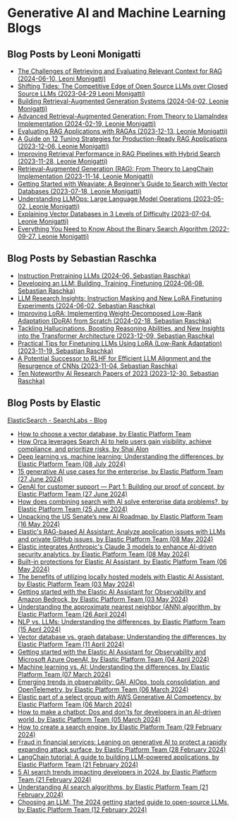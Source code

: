 # Generative AI and Machine Learning Blogs

## Blog Posts by Leoni Monigatti

- [The Challenges of Retrieving and Evaluating Relevant Context for RAG (2024-06-10, Leoni Monigatti)](https://towardsdatascience.com/the-challenges-of-retrieving-and-evaluating-relevant-context-for-rag-e362f6eaed34)
- [Shifting Tides: The Competitive Edge of Open Source LLMs over Closed Source LLMs (2023-04-29 Leoni Monigatti)](https://towardsdatascience.com/shifting-tides-the-competitive-edge-of-open-source-llms-over-closed-source-llms-aee76018b5c7)
- [Building Retrieval-Augmented Generation Systems (2024-04-02, Leonie Monigatti)]()
- [Advanced Retrieval-Augmented Generation: From Theory to LlamaIndex Implementation (2024-02-19, Leonie Monigatti)]()
- [Evaluating RAG Applications with RAGAs (2023-12-13, Leonie Monigatti)]()
- [A Guide on 12 Tuning Strategies for Production-Ready RAG Applications (2023-12-06, Leonie Monigatti)]()
- [Improving Retrieval Performance in RAG Pipelines with Hybrid Search (2023-11-28, Leonie Monigatti)]()
- [Retrieval-Augmented Generation (RAG): From Theory to LangChain Implementation (2023-11-14, Leonie Monigatti)]()
- [Getting Started with Weaviate: A Beginner’s Guide to Search with Vector Databases (2023-07-18, Leonie Monigatti)]()
- [Understanding LLMOps: Large Language Model Operations (2023-05-02, Leonie Monigatti)]()
- [Explaining Vector Databases in 3 Levels of Difficulty (2023-07-04, Leonie Monigatti)]()
- [Everything You Need to Know About the Binary Search Algorithm (2022-09-27, Leonie Monigatti)](https://medium.com/towards-data-science/everything-you-need-to-know-about-the-binary-search-algorithm-6bc4f9a3127d)


<!--
- [The Kaggle Blueprints: Unlocking Winning Approaches to Data Science Competitions (2023-03-01, Leonie Monigatti)]()
- [The Challenges of Retrieving and Evaluating Relevant Context for RAG (2023-06-10, Leonie Monigatti)]()
- [Shifting Tides: The Competitive Edge of Open Source LLMs over Closed Source LLMs (2023-04-29, Leonie Monigatti)]()
- [Intro to DSPy: Goodbye Prompting, Hello Programming! (2023-02-27, Leonie Monigatti)]()
- [2023 in Review: Recapping the Post-ChatGPT Era and What to Expect for 2024 (2023-12-18, Leonie Monigatti)]()
- [Recreating Amazon’s New Generative AI Feature: Product Review Summaries (2023-11-21, Leonie Monigatti)]()
- [Recreating Andrej Karpathy’s Weekend Project — a Movie Search Engine (2023-11-07, Leonie Monigatti)]()
- [Why OpenAI’s API Is More Expensive for Non-English Languages (2023-08-16, Leonie Monigatti)]()
- [Towards Green AI: How to Make Deep Learning Models More Efficient in Production (2023-08-08, Leonie Monigatti)]()
- [Easily Estimate Your OpenAI API Costs with Tiktoken (2023-08-01, Leonie Monigatti)]()
- [Boosting PyTorch Inference on CPU: From Post-Training Quantization to Multithreading (2023-06-13, Leonie Monigatti)]()
- [10 Exciting Project Ideas Using Large Language Models (LLMs) for Your Portfolio (2023-05-15, Leonie Monigatti)]()
- [Getting Started with LangChain: A Beginner’s Guide to Building LLM-Powered Applications (2023-04-25, Leonie Monigatti)]()
- [Cutout, Mixup, and Cutmix: Implementing Modern Image Augmentations in PyTorch (2023-04-14, Leonie Monigatti)]()
- [How to Save and Load Your Neural Networks in Python (2023-04-05, Leonie Monigatti)]()
- [2 Simple Steps To Reduce the Memory Usage of Your Pandas Dataframe (2023-03-21, Leonie Monigatti)]()
- [How to Handle Large Datasets in Python (2022-06-26, Leonie Monigatti)](https://medium.com/towards-data-science/how-to-handle-large-datasets-in-python-1f077a7e7ecf)
-->

## Blog Posts by Sebastian Raschka

- [Instruction Pretraining LLMs (2024-06, Sebastian Raschka)](https://magazine.sebastianraschka.com/p/instruction-pretraining-llms)
- [Developing an LLM: Building, Training, Finetuning (2024-06-08, Sebastian Raschka)](https://magazine.sebastianraschka.com/p/llms-building-training-finetuning)
- [LLM Research Insights: Instruction Masking and New LoRA Finetuning Experiments (2024-06-02, Sebastian Raschka)](https://magazine.sebastianraschka.com/p/llm-research-insights-instruction)
- [Improving LoRA: Implementing Weight-Decomposed Low-Rank Adaptation (DoRA) from Scratch (2024-02-18, Sebastian Raschka)](https://magazine.sebastianraschka.com/p/lora-and-dora-from-scratch)
- [Tackling Hallucinations, Boosting Reasoning Abilities, and New Insights into the Transformer Architecture (2023-12-09, Sebastian Raschka)](https://magazine.sebastianraschka.com/p/research-papers-in-november-2023)
- [Practical Tips for Finetuning LLMs Using LoRA (Low-Rank Adaptation) (2023-11-19, Sebastian Raschka)](https://magazine.sebastianraschka.com/p/practical-tips-for-finetuning-llms)
- [A Potential Successor to RLHF for Efficient LLM Alignment and the Resurgence of CNNs (2023-11-04, Sebastian Raschka)](https://magazine.sebastianraschka.com/p/research-papers-october-2023)
- [Ten Noteworthy AI Research Papers of 2023 (2023-12-30, Sebastian Raschka)](https://magazine.sebastianraschka.com/p/10-ai-research-papers-2023)

<!--
- [How Good Are the Latest Open LLMs? And Is DPO Better Than PPO? (2024-05-12, Sebastian Raschka)](https://magazine.sebastianraschka.com/p/how-good-are-the-latest-open-llms)
- [Using and Finetuning Pretrained Transformers (2024-04-20, Sebastian Raschka)](https://magazine.sebastianraschka.com/p/using-and-finetuning-pretrained-transformers)
- [Tips for LLM Pretraining and Evaluating Reward Models (2024-03-31, Sebastian Raschka)](https://magazine.sebastianraschka.com/p/tips-for-llm-pretraining-and-evaluating-rms)
- [Research Papers in February 2024: A LoRA Successor, Small Finetuned LLMs Vs Generalist LLMs, and Transparent LLM Research (2024-03-03, Sebastian Raschka)](https://magazine.sebastianraschka.com/p/research-papers-in-february-2024)
- [Model Merging, Mixtures of Experts, and Towards Smaller LLMs (2024-02-03, Sebastian Raschka)](https://magazine.sebastianraschka.com/p/research-papers-in-january-2024)
- [Understanding and Coding Self-Attention, Multi-Head Attention, Cross-Attention, and Causal-Attention in LLMs (2024-01-14, Sebastian Raschka)](https://magazine.sebastianraschka.com/p/understanding-and-coding-self-attention)
- [AI and Open Source in 2023 (2023-10-23, Sebastian Raschka)](https://magazine.sebastianraschka.com/p/ai-and-open-source-in-2023)
- [LLM Business and Busyness: Recent Company Investments and AI Adoption, New Small Openly Available LLMs, and LoRA Research (2023-10-08, Sebastian Raschka)](https://magazine.sebastianraschka.com/p/ahead-of-ai-12-llm-businesses)
- [From Self-Alignment to LongLoRA (2023-09-23, Sebastian Raschka)](https://magazine.sebastianraschka.com/p/research-highlights-in-three-sentences-3d5)
- [LLM Training: RLHF and Its Alternatives (2023-09-10, Sebastian Raschka)](https://magazine.sebastianraschka.com/p/llm-training-rlhf-and-its-alternatives)
- [The Missing Bits: Llama 2 Weights Have Changed (2023-08-27, Sebastian Raschka)](https://magazine.sebastianraschka.com/p/the-missing-bits-llama-2-weights)
- [New Foundation Models: CodeLlama and other highlights in Open-Source AI (2023-08-26, Sebastian Raschka)](https://magazine.sebastianraschka.com/p/ahead-of-ai-11-new-foundation-models)
- [Llama 2, Flash-Attention 2, and More (2023-08-12, Sebastian Raschka)](https://magazine.sebastianraschka.com/p/research-highlights-in-three-sentences)
- [Large Language Models and Nearest Neighbors (2023-07-30, Sebastian Raschka)](https://magazine.sebastianraschka.com/p/large-language-models-and-nearest)
- [Long Contexts and Scaling Transformers to 1,000,000,000 Tokens (2023-07-15, Sebastian Raschka)](https://magazine.sebastianraschka.com/p/ai-research-highlights-in-3-sentences-738)
- [State of Computer Vision 2023: From Vision Transformers to Neural Radiance Fields (2023-07-06, Sebastian Raschka)](https://magazine.sebastianraschka.com/p/ahead-of-ai-10-state-of-computer)
- [Accelerating PyTorch Model Training Using Mixed-Precision and Fully Sharded Data Parallelism (2023-06-26, Sebastian Raschka)](https://magazine.sebastianraschka.com/p/accelerating-pytorch-model-training)
- [Understanding Encoder And Decoder LLMs (2023-06-17, Sebastian Raschka)](https://magazine.sebastianraschka.com/p/understanding-encoder-and-decoder)
- [Direct-Preference Optimization for Human Feedback and More (2023-06-10, Sebastian Raschka)](https://magazine.sebastianraschka.com/p/ai-research-highlights-in-3-sentences-2a1)
- [LLM Tuning & Dataset Perspectives (2023-06-03, Sebastian Raschka)](https://magazine.sebastianraschka.com/p/ahead-of-ai-9-llm-tuning-and-dataset)
- [About LayerNorm Variants in the Original Transformer Paper, and Some Other Interesting Historical Tidbits About LLMs (2023-05-24, Sebastian Raschka)](https://magazine.sebastianraschka.com/p/why-the-original-transformer-figure)
- [Finetuning LLMs Efficiently with Adapters (2023-05-20, Sebastian Raschka)](https://magazine.sebastianraschka.com/p/finetuning-llms-with-adapters)
- [Transformers for Long Inputs and Less Training Data (2023-05-13, Sebastian Raschka)](https://magazine.sebastianraschka.com/p/ai-research-highlights-in-3-sentences)
- [Insights from Large-Scale LLM Training Runs And the Latest Open Source LLMs and Datasets (2023-05-06, Sebastian Raschka)](https://magazine.sebastianraschka.com/p/ahead-of-ai-8-the-latest-open-source)
- [Understanding Parameter-Efficient LLM Finetuning: Prompt Tuning And Prefix Tuning (2023-04-30, Sebastian Raschka)](https://magazine.sebastianraschka.com/p/understanding-parameter-efficient)
- [Finetuning Large Language Models (2023-04-22, Sebastian Raschka)](https://magazine.sebastianraschka.com/p/finetuning-large-language-models)
- [Understanding Large Language Models (2023-04-16, Sebastian Raschka)](https://magazine.sebastianraschka.com/p/understanding-large-language-models)
- [Large Language Models 3.0 (2023-04-04, Sebastian Raschka)](https://magazine.sebastianraschka.com/p/ahead-of-ai-7-large-language-models)
- [TrAIn Differently: Do We Need Reinforcement Learning with Human Feedback (RLHF)? (2023-03-07, Sebastian Raschka)](https://magazine.sebastianraschka.com/p/ahead-of-ai-6-train-differently)
- [RevAIval of Ideas: From Next-Generation Convolutional Neural Networks to LLMs (2023-02-06, Sebastian Raschka)](https://magazine.sebastianraschka.com/p/ahead-of-ai-5-revaival-of-ideas)
- [Looking Back at 2022: A Big Year For AI (2023-01-02, Sebastian Raschka)](https://magazine.sebastianraschka.com/p/ahead-of-ai-4-a-big-year-for-ai)
- [Launching Large Language Models and Open Source Software (2022-12-07, Sebastian Raschka)](https://magazine.sebastianraschka.com/p/ahead-of-ai-3-ainnouncements)
- [Transformers, Fast and Slow: New Developments in Language Processing (2022-11-10, Sebastian Raschka)](https://magazine.sebastianraschka.com/p/ahead-of-ai-2-transformers-fast-and)
- [A Diffusion of Innovations: Recent Developments in Generative Learning (2022-11-04, Sebastian Raschka)](https://magazine.sebastianraschka.com/p/ahead-of-ai-1-a-diffusion-of-innovations)
-->

## Blog Posts by Elastic

[ElasticSearch - SearchLabs - Blog](https://www.elastic.co/search-labs/blog)

- [How to choose a vector database, by Elastic Platform Team](https://www.elastic.co/blog/how-to-choose-a-vector-database)
- [How Orca leverages Search AI to help users gain visibility, achieve compliance, and prioritize risks, by Shai Alon](https://www.elastic.co/blog/orca-search-ai)
- [Deep learning vs. machine learning: Understanding the differences, by Elastic Platform Team (08 July 2024)](https://www.elastic.co/blog/deep-learning-vs-machine-learning)
- [15 generative AI use cases for the enterprise, by Elastic Platform Team (27 June 2024)](https://www.elastic.co/blog/portfolio/15-generative-AI-use-cases-enterprise)
- [GenAI for customer support — Part 1: Building our proof of concept, by Elastic Platform Team (27 June 2024)](https://www.elastic.co/blog/genai-customer-support-building-proof-of-concept)
- [How does combining search with AI solve enterprise data problems?, by Elastic Platform Team (25 June 2024)](https://www.elastic.co/blog/how-does-search-solve-data-problems)
- [Unpacking the US Senate’s new AI Roadmap, by Elastic Platform Team (16 May 2024)](https://www.elastic.co/blog/united-states-senate-ai-roadmap)
- [Elastic's RAG-based AI Assistant: Analyze application issues with LLMs and private GitHub issues, by Elastic Platform Team (08 May 2024)](https://www.elastic.co/blog/elastic-rag-ai-assistant-application-issues-llm-github)
- [Elastic integrates Anthropic's Claude 3 models to enhance AI-driven security analytics, by Elastic Platform Team (08 May 2024)](https://www.elastic.co/blog/ai-security-analytics-integrating-anthropic-claude)
- [Built-in protections for Elastic AI Assistant, by Elastic Platform Team (06 May 2024)](https://www.elastic.co/blog/combating-llm-threat-techniques-with-elastic-ai-assistant)
- [The benefits of utilizing locally hosted models with Elastic AI Assistant, by Elastic Platform Team (03 May 2024)](https://www.elastic.co/blog/ai-assistant-locally-hosted-models)
- [Getting started with the Elastic AI Assistant for Observability and Amazon Bedrock, by Elastic Platform Team (03 May 2024)](https://www.elastic.co/blog/elastic-ai-assistant-observability-amazon-bedrock)
- [Understanding the approximate nearest neighbor (ANN) algorithm, by Elastic Platform Team (26 April 2024)](https://www.elastic.co/blog/understanding-ann)
- [NLP vs. LLMs: Understanding the differences, by Elastic Platform Team (15 April 2024)](https://www.elastic.co/blog/nlp-vs-llms)
- [Vector database vs. graph database: Understanding the differences, by Elastic Platform Team (11 April 2024)](https://www.elastic.co/blog/vector-database-vs-graph-database)
- [Getting started with the Elastic AI Assistant for Observability and Microsoft Azure OpenAI, by Elastic Platform Team (04 April 2024)](https://www.elastic.co/blog/elastic-ai-assistant-observability-microsoft-azure-openai)
- [Machine learning vs. AI: Understanding the differences, by Elastic Platform Team (07 March 2024)](https://www.elastic.co/blog/ml-vs-ai)
- [Emerging trends in observability: GAI, AIOps, tools consolidation, and OpenTelemetry, by Elastic Platform Team (06 March 2024)](https://www.elastic.co/blog/observability-gai-aiops-tools-consolidation-opentelemetry)
- [Elastic part of a select group with AWS Generative AI Competency, by Elastic Platform Team (06 March 2024)](https://www.elastic.co/blog/elastic-aws-generative-ai-competency)
- [How to make a chatbot: Dos and don'ts for developers in an AI-driven world, by Elastic Platform Team (05 March 2024)](https://www.elastic.co/blog/how-to-make-a-chatbot)
- [How to create a search engine, by Elastic Platform Team (29 February 2024)](https://www.elastic.co/blog/how-to-create-a-search-engine)
- [Fraud in financial services: Leaning on generative AI to protect a rapidly expanding attack surface, by Elastic Platform Team (28 February 2024)](https://www.elastic.co/blog/financial-services-fraud-generative-ai-attack-surface)
- [LangChain tutorial: A guide to building LLM-powered applications, by Elastic Platform Team (21 February 2024)](https://www.elastic.co/blog/langchain-tutorial)
- [5 AI search trends impacting developers in 2024, by Elastic Platform Team (21 February 2024)](https://www.elastic.co/blog/ai-search-trends-developers)
- [Understanding AI search algorithms, by Elastic Platform Team (21 February 2024)](https://www.elastic.co/blog/understanding-ai-search-algorithms)
- [Choosing an LLM: The 2024 getting started guide to open-source LLMs, by Elastic Platform Team (12 February 2024)](https://www.elastic.co/blog/open-source-llms-guide)

<!--
- [UK government: Reduce cyber risk by modernising legacy IT, by Syed Rafice](https://www.elastic.co/blog/uk-government-reduce-legacy-it-streamline-budget)
- [Elastic and Google Cloud: Enhancing security analytics from data ingestion to incident response, by Valerio Arvizzigno](https://www.elastic.co/blog/elastic-google-cloud-security-data-ingestion-incident-response)
- [Elastic wins 2024 Microsoft US Partner of the Year, by Elastic Platform Team (26 June 2024)](https://www.elastic.co/blog/elastic-wins-2024-microsoft-us-partner-of-the-year)
- [Expedient innovates with Elastic Observability to deliver better management, monitoring, and more to customers, by Elastic Platform Team (26 June 2024)](https://www.elastic.co/blog/expedient-elastic-observability)
- [How can unifying observability and security strengthen your business?, by Elastic Platform Team (25 June 2024)](https://www.elastic.co/blog/observability-security-strengthen-business)
- [Elastic Observability 8.14: New feature for SLO, AI Assistant, and .NET for Universal Profiling, by Elastic Platform Team (26 June 2024)](https://www.elastic.co/blog/whats-new-elastic-observability-8-14-0)
- [Elastic Search 8.14: Faster and more cost-effective vector search, improved relevance with retrievers and reranking, by Elastic Platform Team](https://www.elastic.co/blog/whats-new-elastic-search-8-14-0)
- [Elastic Platform 8.14: ES|QL GA, encryption at rest, and vector search optimizations, by Elastic Platform Team (05 June 2024)](https://www.elastic.co/blog/whats-new-elasticsearch-platform-8-14-0)
- [Elastic Observability 8.14: New feature for SLO, AI Assistant, and .NET for Universal Profiling, by Elastic Platform Team (05 June 2024)](https://www.elastic.co/blog/whats-new-elastic-observability-8-14-0)
- [NEW in Elastic 8.14: Attack Discovery, GA of ES|QL, and AI Assistant features, by Elastic Platform Team (05 June 2024)](https://www.elastic.co/blog/whats-new-elastic-8-14-0)
- [Elastic 8.14: GA of Elasticsearch Query Language (ES|QL) for simplified analysis, by Elastic Platform Team (05 June 2024)](https://www.elastic.co/blog/whats-new-elasticsearch-query-language-8-14-0)
- [Why customer service matters for government — and how AI will help, by Elastic Platform Team (16 May 2024)](https://www.elastic.co/blog/customer-service-government-ai)
- [Announcing Search AI Lake and Elastic Cloud Serverless to scale low latency search, by Elastic Platform Team (15 May 2024)](https://www.elastic.co/blog/search-ai-lake-elastic-cloud-serverless)
- [Elasticsearch accelerates building AI search apps on serverless, by Elastic Platform Team (15 May 2024)](https://www.elastic.co/blog/elasticsearch-serverless-preview)
- [Elastic changes the SIEM game with AI-driven security analytics, by Elastic Platform Team (06 May 2024)](https://www.elastic.co/blog/ai-driven-security-analytics)
- [Elastic and AWS deliver on AI-driven security analytics, by Elastic Platform Team (06 May 2024)](https://www.elastic.co/blog/elastic-aws-deliver-ai-driven-security-analytics)
- [Elastic Security Labs releases guidance to avoid LLM risks and abuses, by Elastic Platform Team (06 May 2024)](https://www.elastic.co/blog/address-llm-adoption-security-risks)
- [Elastic Security evolves into the first and only AI-driven security analytics solution, by Elastic Platform Team (03 May 2024)](https://www.elastic.co/blog/elastic-security-ai-security-analytics-solution)
- [Navigating the web of Scattered Spider: Defending financial institutions from cybercriminal networks, by Elastic Platform Team (03 May 2024)](https://www.elastic.co/blog/scattered-spider-cybercriminal-networks)
- [Tracing history: The generative AI revolution in SIEM, by Elastic Platform Team (09 April 2024)](https://www.elastic.co/blog/generative-ai-revolution-in-siem)
- [Elastic wins Google Cloud Partner of the Year for the fourth time, by Elastic Platform Team (08 April 2024)](https://www.elastic.co/blog/elastic-wins-google-cloud-partner-of-the-year)
- [The Elastic AI Assistant for Observability escapes Kibana!, by Elastic Platform Team (08 April 2024)](https://www.elastic.co/blog/elastic-ai-assistant-observability-escapes-kibana)
- [Accelerating generative AI experiences, by Elastic Platform Team (02 April 2024)](https://www.elastic.co/blog/elastic-generative-ai-experiences)
- [Elastic 8.13: GA of Amazon Bedrock in the Elastic AI Assistant for Observability, by Elastic Platform Team (02 April 2024)](https://www.elastic.co/blog/whats-new-elastic-8-13-0)
- [The state of generative AI: Our global survey of over 3,000 tech leaders, by Elastic Platform Team (26 March 2024)](https://www.elastic.co/blog/generative-ai-adoption-survey)
- [Elasticsearch and Kibana 8.13: Simplified kNN and improved query parallelization, by Elastic Platform Team (26 March 2024)](https://www.elastic.co/blog/whats-new-elasticsearch-kibana-8-13)
- [Elastic Search 8.13: Simplifying embedding and ranking for developers, by Elastic Platform Team (26 March 2024)](https://www.elastic.co/blog/whats-new-elastic-8-13-0)
- [Maximize IT efficiency leveraging alert management with Elastic AI Assistant for Observability, by Elastic Platform Team (26 March 2024)](https://www.elastic.co/blog/it-efficiency-alert-management-elastic-ai-assistant-observability)
- [Simplify stream processing for generative AI applications with Confluent Cloud for Apache Flink® and Elasticsearch®, by Elastic Platform Team (26 March 2024)](https://www.elastic.co/blog/generative-ai-applications-confluent-cloud-apache-flink-elasticsearch)
- [Analyzing OpenTelemetry apps with Elastic AI Assistant and APM, by Elastic Platform Team (21 March 2024)](https://www.elastic.co/blog/analyzing-opentelemetry-apps-elastic-ai-assistant-apm)
- [Elastic Observability 8.13: GA of AI Assistant support for AWS Bedrock and enhancements for AI Assistant and SLO, by Elastic Platform Team (04 March 2024)](https://www.elastic.co/blog/whats-new-elastic-observability-8-13-0)
- [Build better Service Level Objectives (SLOs) from logs and metrics, by Elastic Platform Team (21 February 2024)](https://www.elastic.co/blog/service-level-objectives-slos-logs-metrics)
- [Bridging IT intelligence and business KPIs with AI: The elephant in the room, by Elastic Platform Team (21 February 2024)](https://www.elastic.co/blog/it-intelligence-business-kpis-elephant-in-the-room)
- [Migrating from self-managed Elastic Stack to Elastic Cloud using snapshot and restore with Azure Blob Storage, by Elastic Platform Team (21 February 2024)](https://www.elastic.co/blog/elastic-stack-elastic-cloud-migration-snapshot-restore-azure-blob-storage)
- [How Elastic AI Assistant for Security and Amazon Bedrock can empower security analysts for enhanced performance, by Elastic Platform Team (08 February 2024)](https://www.elastic.co/blog/elastic-ai-assistant-amazon-bedrock-security-analysts)
- [Multilingual search using language identification in Elasticsearch, by Elastic Platform Team (12 February 2020)](https://www.elastic.co/blog/multilingual-search-using-language-identification-in-elasticsearch)

-->